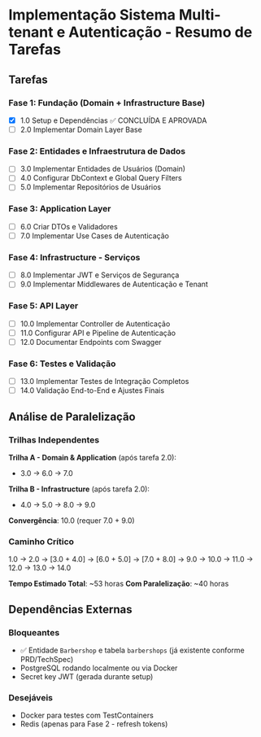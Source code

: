 # Implementação Sistema Multi-tenant e Autenticação - Resumo de Tarefas

## Tarefas

### Fase 1: Fundação (Domain + Infrastructure Base)
- [x] 1.0 Setup e Dependências ✅ CONCLUÍDA E APROVADA
- [ ] 2.0 Implementar Domain Layer Base

### Fase 2: Entidades e Infraestrutura de Dados
- [ ] 3.0 Implementar Entidades de Usuários (Domain)
- [ ] 4.0 Configurar DbContext e Global Query Filters
- [ ] 5.0 Implementar Repositórios de Usuários

### Fase 3: Application Layer
- [ ] 6.0 Criar DTOs e Validadores
- [ ] 7.0 Implementar Use Cases de Autenticação

### Fase 4: Infrastructure - Serviços
- [ ] 8.0 Implementar JWT e Serviços de Segurança
- [ ] 9.0 Implementar Middlewares de Autenticação e Tenant

### Fase 5: API Layer
- [ ] 10.0 Implementar Controller de Autenticação
- [ ] 11.0 Configurar API e Pipeline de Autenticação
- [ ] 12.0 Documentar Endpoints com Swagger

### Fase 6: Testes e Validação
- [ ] 13.0 Implementar Testes de Integração Completos
- [ ] 14.0 Validação End-to-End e Ajustes Finais

## Análise de Paralelização

### Trilhas Independentes
**Trilha A - Domain & Application** (após tarefa 2.0):
- 3.0 → 6.0 → 7.0

**Trilha B - Infrastructure** (após tarefa 2.0):
- 4.0 → 5.0 → 8.0 → 9.0

**Convergência**: 10.0 (requer 7.0 + 9.0)

### Caminho Crítico
1.0 → 2.0 → [3.0 + 4.0] → [6.0 + 5.0] → [7.0 + 8.0] → 9.0 → 10.0 → 11.0 → 12.0 → 13.0 → 14.0

**Tempo Estimado Total**: ~53 horas
**Com Paralelização**: ~40 horas

## Dependências Externas

### Bloqueantes
- ✅ Entidade `Barbershop` e tabela `barbershops` (já existente conforme PRD/TechSpec)
- PostgreSQL rodando localmente ou via Docker
- Secret key JWT (gerada durante setup)

### Desejáveis
- Docker para testes com TestContainers
- Redis (apenas para Fase 2 - refresh tokens)
